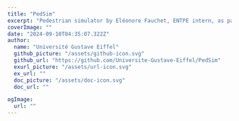 ```yaml
---
title: "PedSim"
excerpt: "Pedestrian simulator by Eléonore Fauchet, ENTPE intern, as part of her second year engineering 16-weeks internship at Université Gustave Eiffel, supervised by Ludovic Leclercq and Mahendra Paipuri."
coverImage: ""
date: "2024-09-10T04:35:07.322Z"
author:
  name: "Université Gustave Eiffel"
  github_picture: "/assets/github-icon.svg"
  github_url: "https://github.com/Universite-Gustave-Eiffel/PedSim"
  exurl_picture: "/assets/url-icon.svg"
  ex_url: ""
  doc_picture: "/assets/doc-icon.svg"
  doc_url: ""

ogImage:
  url: ""
---
```

